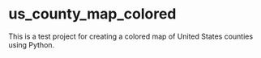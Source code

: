 # us_county_map_colored
This is a test project for creating a colored map of United States counties using Python.
